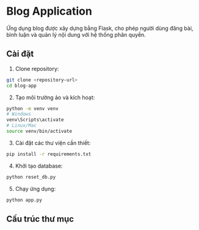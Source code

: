 # Blog Application

Ứng dụng blog được xây dựng bằng Flask, cho phép người dùng đăng bài, bình luận và quản lý nội dung với hệ thống phân quyền.

## Cài đặt

1. Clone repository:
```bash
git clone <repository-url>
cd blog-app
```

2. Tạo môi trường ảo và kích hoạt:
```bash
python -m venv venv
# Windows
venv\Scripts\activate
# Linux/Mac
source venv/bin/activate
```

3. Cài đặt các thư viện cần thiết:
```bash
pip install -r requirements.txt
```

4. Khởi tạo database:
```bash
python reset_db.py
```

5. Chạy ứng dụng:
```bash
python app.py
```

## Cấu trúc thư mục
